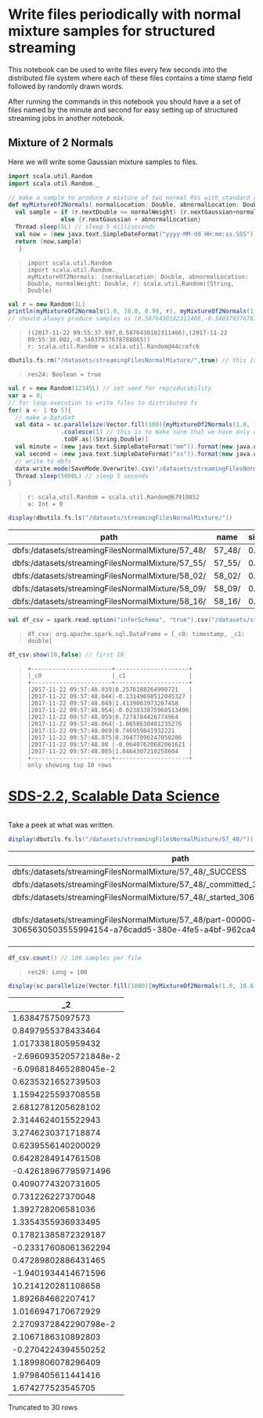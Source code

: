 Write files periodically with normal mixture samples for structured streaming
=============================================================================

This notebook can be used to write files every few seconds into the distributed file system where each of these files contains a time stamp field followed by randomly drawn words.

After running the commands in this notebook you should have a a set of files named by the minute and second for easy setting up of structured streaming jobs in another notebook.

Mixture of 2 Normals
--------------------

Here we will write some Gaussian mixture samples to files.

``` scala
import scala.util.Random
import scala.util.Random._

// make a sample to produce a mixture of two normal RVs with standard deviation 1 but with different location or mean parameters
def myMixtureOf2Normals( normalLocation: Double, abnormalLocation: Double, normalWeight: Double, r: Random) : (String, Double) = {
  val sample = if (r.nextDouble <= normalWeight) {r.nextGaussian+normalLocation } 
               else {r.nextGaussian + abnormalLocation} 
  Thread.sleep(5L) // sleep 5 milliseconds
  val now = (new java.text.SimpleDateFormat("yyyy-MM-dd HH:mm:ss.SSS")).format(new java.util.Date())
  return (now,sample)
   }
```

>     import scala.util.Random
>     import scala.util.Random._
>     myMixtureOf2Normals: (normalLocation: Double, abnormalLocation: Double, normalWeight: Double, r: scala.util.Random)(String, Double)

``` scala
val r = new Random(1L)
println(myMixtureOf2Normals(1.0, 10.0, 0.99, r), myMixtureOf2Normals(1.0, 10.0, 0.99, r))
// should always produce samples as (0.5876430182311466,-0.34037937678788865) when seed = 1L
```

>     ((2017-11-22 09:55:37.997,0.5876430182311466),(2017-11-22 09:55:38.002,-0.34037937678788865))
>     r: scala.util.Random = scala.util.Random@44ccefc6

``` scala
dbutils.fs.rm("/datasets/streamingFilesNormalMixture/",true) // this is to delete the directory before staring a job
```

>     res24: Boolean = true

``` scala
val r = new Random(12345L) // set seed for reproducibility
var a = 0;
// for loop execution to write files to distributed fs
for( a <- 1 to 5){
  // make a DataSet
  val data = sc.parallelize(Vector.fill(100){myMixtureOf2Normals(1.0, 10.0, 0.99, r)}) // 100 samples from mixture
               .coalesce(1) // this is to make sure that we have only one partition per dir
               .toDF.as[(String,Double)]
  val minute = (new java.text.SimpleDateFormat("mm")).format(new java.util.Date())
  val second = (new java.text.SimpleDateFormat("ss")).format(new java.util.Date())
  // write to dbfs
  data.write.mode(SaveMode.Overwrite).csv("/datasets/streamingFilesNormalMixture/" + minute +"_" + second)
  Thread.sleep(5000L) // sleep 5 seconds
}
```

>     r: scala.util.Random = scala.util.Random@67919852
>     a: Int = 0

``` scala
display(dbutils.fs.ls("/datasets/streamingFilesNormalMixture/"))
```

| path                                               | name    | size |
|----------------------------------------------------|---------|------|
| dbfs:/datasets/streamingFilesNormalMixture/57\_48/ | 57\_48/ | 0.0  |
| dbfs:/datasets/streamingFilesNormalMixture/57\_55/ | 57\_55/ | 0.0  |
| dbfs:/datasets/streamingFilesNormalMixture/58\_02/ | 58\_02/ | 0.0  |
| dbfs:/datasets/streamingFilesNormalMixture/58\_09/ | 58\_09/ | 0.0  |
| dbfs:/datasets/streamingFilesNormalMixture/58\_16/ | 58\_16/ | 0.0  |

``` scala
val df_csv = spark.read.option("inferSchema", "true").csv("/datasets/streamingFilesNormalMixture/57_48/*.csv")
```

>     df_csv: org.apache.spark.sql.DataFrame = [_c0: timestamp, _c1: double]

``` scala
df_csv.show(10,false) // first 10
```

>     +-----------------------+---------------------+
>     |_c0                    |_c1                  |
>     +-----------------------+---------------------+
>     |2017-11-22 09:57:48.039|0.2576188264990721   |
>     |2017-11-22 09:57:48.044|-0.13149698512045327 |
>     |2017-11-22 09:57:48.049|1.4139063973267458   |
>     |2017-11-22 09:57:48.054|-0.023833875968513496|
>     |2017-11-22 09:57:48.059|0.7274784426774964   |
>     |2017-11-22 09:57:48.064|-1.0658630481235276  |
>     |2017-11-22 09:57:48.069|0.746959841932221    |
>     |2017-11-22 09:57:48.075|0.30477096247050206  |
>     |2017-11-22 09:57:48.08 |-0.06407620682061621 |
>     |2017-11-22 09:57:48.085|1.8464307210258604   |
>     +-----------------------+---------------------+
>     only showing top 10 rows

[SDS-2.2, Scalable Data Science](https://lamastex.github.io/scalable-data-science/sds/2/2/)
===========================================================================================

``` scala
```

Take a peek at what was written.

``` scala
display(dbutils.fs.ls("/datasets/streamingFilesNormalMixture/57_48/"))
```

| path                                                                                                                                 | name                                                                               | size   |
|--------------------------------------------------------------------------------------------------------------------------------------|------------------------------------------------------------------------------------|--------|
| dbfs:/datasets/streamingFilesNormalMixture/57\_48/\_SUCCESS                                                                          | \_SUCCESS                                                                          | 0.0    |
| dbfs:/datasets/streamingFilesNormalMixture/57\_48/\_committed\_3065630503555994154                                                   | \_committed\_3065630503555994154                                                   | 109.0  |
| dbfs:/datasets/streamingFilesNormalMixture/57\_48/\_started\_3065630503555994154                                                     | \_started\_3065630503555994154                                                     | 0.0    |
| dbfs:/datasets/streamingFilesNormalMixture/57\_48/part-00000-tid-3065630503555994154-a76cadd5-380e-4fe5-a4bf-962ca479c8de-0-c000.csv | part-00000-tid-3065630503555994154-a76cadd5-380e-4fe5-a4bf-962ca479c8de-0-c000.csv | 4313.0 |

``` scala
df_csv.count() // 100 samples per file
```

>     res28: Long = 100

``` scala
display(sc.parallelize(Vector.fill(1000){myMixtureOf2Normals(1.0, 10.0, 0.99, r)}).toDF.select("_2")) // histogram of 1000 samples
```

| \_2                    |
|------------------------|
| 1.63847575097573       |
| 0.8497955378433464     |
| 1.0173381805959432     |
| -2.6960935205721848e-2 |
| -6.096818465288045e-2  |
| 0.6235321652739503     |
| 1.1594225593708558     |
| 2.6812781205628102     |
| 2.3144624015522943     |
| 3.2746230371718874     |
| 0.6239556140200029     |
| 0.6428284914761508     |
| -0.42618967795971496   |
| 0.4090774320731605     |
| 0.731226227370048      |
| 1.392728206581036      |
| 1.3354355936933495     |
| 0.17821385872329187    |
| -0.23317608061362294   |
| 0.47289802886431465    |
| -1.9401934414671596    |
| 10.214120281108658     |
| 1.892684662207417      |
| 1.0166947170672929     |
| 2.2709372842290798e-2  |
| 2.1067186310892803     |
| -0.2704224394550252    |
| 1.1899806078296409     |
| 1.9798405611441416     |
| 1.674277523545705      |

Truncated to 30 rows

